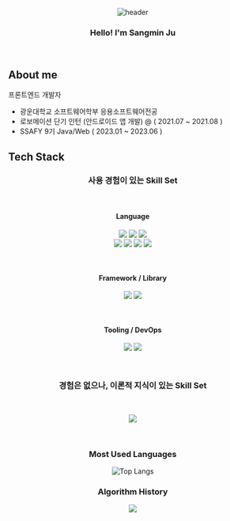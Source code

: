<div align='center'>

![header](https://capsule-render.vercel.app/api?type=waving&color=auto&height=150&section=header&fontSize=30)  

### Hello! I'm Sangmin Ju

<br>

<div align='left'>
  
## About me
  
프론트엔드 개발자
- 광운대학교 소프트웨어학부 응용소프트웨어전공
- 로보메이션 단기 인턴 (안드로이드 앱 개발) @ ( 2021.07 ~ 2021.08 )
- SSAFY 9기 Java/Web ( 2023.01 ~ 2023.06 )

</div>

<div align='left'>
  
## Tech Stack

</div>

### 사용 경험이 있는 Skill Set  
<br>

#### Language

<img src="https://img.shields.io/badge/HTML5-E34F26?style=flat-square&logo=HTML5&logoColor=white"/></a>
<img src="https://img.shields.io/badge/CSS3-1572B6?style=flat-square&logo=CSS3&logoColor=white"/></a>
<img src="https://img.shields.io/badge/JavaScript-F7DF1E?style=flat-square&logo=JavaScript&logoColor=black"/></a>
<br>
<img src="https://img.shields.io/badge/Java-007396?style=flat-square&logo=Java&logoColor=white"/></a> 
<img src="https://img.shields.io/badge/C-A8B9CC?style=flat-square&logo=C&logoColor=white"/></a>
<img src="https://img.shields.io/badge/C++-00599C?style=flat-square&logo=C%2B%2B&logoColor=white"/></a>
<img src="https://img.shields.io/badge/Python-3776AB?style=flat-square&logo=Python&logoColor=white"/></a>  

<br>

#### Framework / Library

<img src="https://img.shields.io/badge/React-20232A?style=for-the-badge&logo=react&logoColor=61DAFB"/></a>
<img src="https://img.shields.io/badge/Vue.js-35495E?style=for-the-badge&logo=vue.js&logoColor=4FC08D"/></a>

<br>

#### Tooling / DevOps

<img src="https://img.shields.io/badge/GitHub-100000?style=for-the-badge&logo=github&logoColor=white"/></a>
<img src="https://img.shields.io/badge/Notion-000000?style=for-the-badge&logo=notion&logoColor=white"/></a>

<br>

### 경험은 없으나, 이론적 지식이 있는 Skill Set

<br>

<img src="https://img.shields.io/badge/TypeScript-007ACC?style=for-the-badge&logo=typescript&logoColor=white"/></a>

<br>

<h3> Most Used Languages </h3>

![Top Langs](https://github-readme-stats.vercel.app/api/top-langs/?username=besforyou999&layout=compact)

<h3> Algorithm History </h3>

<img src="http://mazassumnida.wtf/api/v2/generate_badge?boj=besforyou">

</div>

